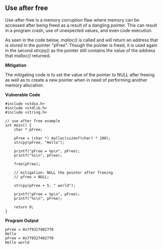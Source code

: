 ## Use after free

Use-after-free is a memory corruption flaw where memory can be accessed after being freed as a result of a dangling pointer. This can result in a program crash, use of unexpected values, and even code execution.

As seen in the code below, *malloc()* is called and will return an address that is stored in the pointer "pFree". Though the pointer is freed, it is used again in the second *strcpy()* as the pointer still contains the value of the address that *malloc()* returned. 

**Mitigation** 

The mitigating code is to set the value of the pointer to NULL after freeing as well as to create a new pointer when in need of performing another memory allocation.

**Vulnerable Code**

```
#include <stdio.h>
#include <stdlib.h>
#include <string.h>

// use after free example
int main() {
    char * pFree;

    pFree = (char *) malloc(sizeof(char) * 100);
    strcpy(pFree, "Hello");

    printf("pFree = %p\n", pFree);
    printf("%s\n", pFree);

    free(pFree);

    // mitigation: NULL the pointer after freeing
    // pfree = NULL;

    strcpy(pFree + 5, " world");

    printf("pFree = %p\n", pFree);
    printf("%s\n", pFree);

    return 0;
}
```

**Program Output**

```
pFree = 0x7f93274027f0
Hello
pFree = 0x7f93274027f0
Hello world
```
